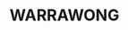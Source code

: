 ---
lastmod: '2025-04-06T06:05:20+00:00'
latitude: -34.494723
layout: suburb
longitude: 150.873081
postcode: '2502'
state: NSW
title: WARRAWONG
url: /nsw/warrawong/
---